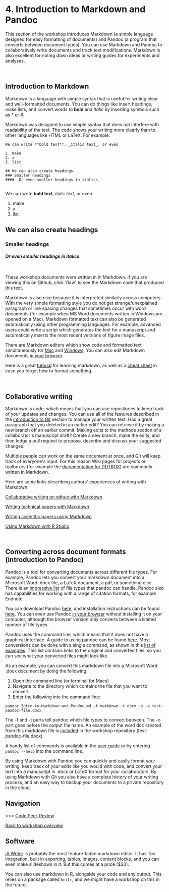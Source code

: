 # 4. Introduction to Markdown and Pandoc

This section of the workshop introduces Markdown (a simple  language designed for easy formatting of documents) and Pandoc (a program that converts between document types). You can use Markdown and Pandoc to collaboratively write documents and track text modifications. Markdown is also excellent for noting down ideas or writing guides for experiments and analyses.

<br/>

## Introduction to Markdown

Markdown is a language with simple syntax that is useful for writing clear and well-formatted documents. You can do things like insert headings, make lists, and convert words to **bold** and *italic* by inserting symbols such as * or #. 

Markdown was designed to use simple syntax that does not interfere with readability of the text. The code shows your writing more clearly than to other languages like HTML or LaTeX. For example:

```
We can write **bold text**, _italic text_, or even

1. make
2. a
3. list

## We can also create headings
### Smaller headings
#### _Or even smaller headings in italics_


```
We can write **bold text**, _italic text_, or even

1. make
2. a
3. list

## We can also create headings
### Smaller headings
#### _Or even smaller headings in italics_

<br/>

These workshop documents were written in in Markdown. If you are viewing this on Github, click 'Raw' to see the Markdown code that produced this text.

Markdown is also nice because it is interpreted similarly across computers. With the very simple formatting style you do not get strange/unexplained paragraph or line spacing changes that sometimes occur with word documents (for example when MS Word documents written in Windows are opened on a Mac). Markdown formatted text can also be generated automatically using other programming languages. For example, advanced users could write a script which generates the text for a manuscript and automatically inserts the most recent versions of figure image files.

There are Markdown editors which show code and formatted text simultaneously for [Mac](https://macdown.uranusjr.com/) and [Windows](http://markdownpad.com/). You can also edit Markdown documents [in your browser](https://stackedit.io/).

Here is a great [tutorial](www.markdowntutorial.com) for learning markdown, as well as a [cheat sheet](https://github.com/adam-p/markdown-here/wiki/Markdown-Cheatsheet) in case you forget how to format something.

<br/>

## Collaborative writing

Markdown is code, which means that you can use repositories to keep track of your updates and changes. You can use all of the features described in the [Introduction to Git](https://github.com/Decision-Neuroscience-Lab/coding-workshop-material/blob/master/Writing-Clear-Code.md) section to manage your written text. Had a great paragraph that you deleted in an earlier edit? You can retrieve it by making a new branch off an earlier commit. Making edits to the methods section of a collaborator's manuscript draft? Create a new branch, make the edits, and then lodge a pull request to propose, describe and discuss your suggested changes. 

Multiple people can work on the same document at once, and Git will keep track of everyone's input. For this reason Wiki pages for projects or toolboxes (for example the [documentation for DDTBOX](https://github.com/DDTBOX/tutorials/blob/master/DDTBox%20Documentation.md)) are commonly written in Markdown.

Here are some links describing authors' experiences of writing with Markdown:

[Collaborative writing on github with Markdown](https://oleb.net/blog/2016/02/collaborative-writing-on-github/)

[Writing technical papers with Markdown](http://blog.kdheepak.com/writing-papers-with-markdown.html)

[Writing scientific papers using Markdown](https://danieljhocking.wordpress.com/2014/12/09/writing-scientific-papers-using-markdown/)

[Using Markdown with R Studio](https://danieljhocking.wordpress.com/2013/09/25/knitting-beautiful-documents-in-rstudio/)

<br/>

## Converting across document formats (introduction to Pandoc)

Pandoc is a tool for converting documents across different file types. For example, Pandoc lets you convert your markdown document into a Microsoft Word .docx file, a LaTeX document, a pdf, or something else. There is an [impressive list](http://pandoc.org/index.html) of file types that pandoc can handle. Pandoc also has capabilities for working with a range of citation formats, for example Endnote.

You can download Pandoc [here](https://github.com/jgm/pandoc/releases/tag/1.19.2.1), and installation instructions can be found [here](http://pandoc.org/installing.html). You can even use Pandoc [in your browser](http://pandoc.org/try/) without installing it on your computer, although the browser version only converts between a limited number of file types. 

Pandoc uses the command line, which means that it does not have a graphical interface. A guide to using pandoc can be found [here](http://pandoc.org/getting-started.html). Most conversions can be done with a single command, as shown in this [list of examples](http://pandoc.org/demos.html). This list contains links to the original and converted files, so you can see what your converted files might look like. 

As an example, you can convert this markdown file into a Microsoft Word .docx document by doing the following:

1. Open the command line (or terminal for Macs)
2. Navigate to the directory which contains the file that you want to convert.
3. Enter the following into the command line:

`pandoc Intro-to-Markdown-and-Pandoc.md -f markdown -t docx -s -o test-pandoc-file.docx`

The -f and -t parts tell pandoc which file types to convert between. The -o part goes before the output file name. An example of the word doc created from this markdown file is [included](https://github.com/Decision-Neuroscience-Lab/coding-workshop-material/blob/master/test-pandoc-file.docx) in the workshop repository (test-pandoc-file.docx).

A handy list of commands is available in the [user guide](http://pandoc.org/MANUAL.html) or by entering `pandoc --help` into the command line.

By using Markdown with Pandoc you can quickly and easily format your writing, keep track of your edits like you would with code, and convert your text into a manuscript in .docx or LaTeX format for your collaborators. By using Markdown with Git you also have a complete history of your writing process, and an easy way to backup your documents to a private repository in the cloud.


## Navigation

<<< [Code Peer-Review](https://github.com/Decision-Neuroscience-Lab/coding-workshop-material/blob/master/Code-Peer-Review.md)						

[Back to workshop overview](https://github.com/Decision-Neuroscience-Lab/coding-workshop-material/blob/master/Coding%20Workshop%20DNLab.md)

## Software
[iA Writer](https://ia.net/writer/) is probably the most feature-laden markdown editor. It has Tex integration, built in exporting, tables, images, content blocks, and you can even make slideshows in it. But this comes at a price ($30).

You can also use markdown in R, alongside your code and any output. This relies on a package called `knitr`, and we might have a workshop on this in the future.
